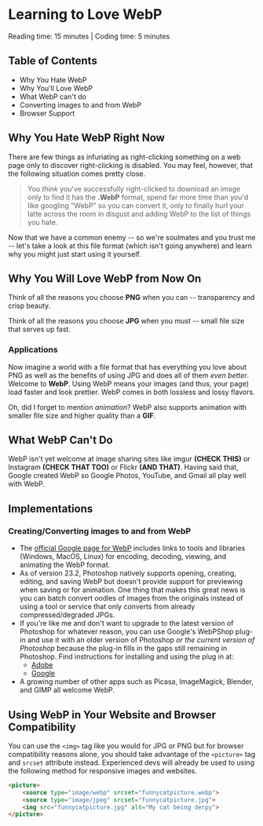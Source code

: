 # Learning to Love WebP

Reading time: 15 minutes | Coding time: 5 minutes

## Table of Contents

- Why You Hate WebP
- Why You'll Love WebP
- What WebP can't do
- Converting images to and from WebP
- Browser Support

## Why You Hate WebP Right Now

There are few things as infuriating as right-clicking something on a web page only to discover right-clicking is disabled. You may feel, however, that the following situation comes pretty close.

> You *think* you've successfully right-clicked to download an image only to find it has the **.WebP** format, spend far more time than you'd like googling "WebP" so you can convert it, only to finally hurl your latte across the room in disgust and adding WebP to the list of things you hate.

Now that we have a common enemy -- so we're soulmates and you trust me -- let's take a look at this file format (which isn't going anywhere) and learn why you might just start using it yourself.

## Why You Will Love WebP from Now On

Think of all the reasons you choose **PNG** when you can -- transparency and crisp beauty.

Think of all the reasons you choose **JPG** when you must -- small file size that serves up fast.

### Applications

Now imagine a world with a file format that has everything you love about PNG as well as the benefits of using JPG and does all of them *even better*. Welcome to **WebP**. Using WebP means your images (and thus, your page) load faster and look prettier. WebP comes in both lossless and lossy flavors.

Oh, did I forget to mention *animation*? WebP also supports animation with smaller file size and higher quality than a **GIF**.

## What WebP Can't Do

WebP isn't yet welcome at image sharing sites like imgur **(CHECK THIS)** or Instagram **(CHECK THAT TOO)** or Flickr **(AND THAT)**. Having said that, Google created WebP so Google Photos, YouTube, and Gmail all play well with WebP.

## Implementations

### Creating/Converting images to and from WebP

- The [official Google page for WebP](https://developers.google.com/speed/webp) includes links to tools and libraries (Windows, MacOS, Linux) for encoding, decoding, viewing, and animating the WebP format.
- As of version 23.2, Photoshop natively supports opening, creating, editing, and saving WebP but doesn't provide support for previewing when saving or for animation. One thing that makes this great news is you can batch convert oodles of images from the originals instead of using a tool or service that only converts from already compressed/degraded JPGs.
- If you're like me and don't want to upgrade to the latest version of Photoshop for whatever reason, you can use Google's WebPShop plug-in and use it with an older version of Photoshop *or the current version of Photoshop* because the plug-in fills in the gaps still remaining in Photoshop. Find instructions for installing and using the plug in at:
  - [Adobe](https://helpx.adobe.com/photoshop/kb/support-webp-image-format.html)
  - [Google](https://developers.google.com/speed/webp/docs/webpshop)
- A growing number of other apps such as Picasa, ImageMagick, Blender, and GIMP all welcome WebP.

## Using WebP in Your Website and Browser Compatibility

You can use the ```<img>``` tag like you would for JPG or PNG but for browser compatibility reasons alone, you should take advantage of the ```<picture>``` tag and ```srcset``` attribute instead. Experienced devs will already be used to using the following method for responsive images and websites.

```html
<picture>
    <source type="image/webp" srcset="funnycatpicture.webp">
    <source type="image/jpeg" srcset="funnycatpicture.jpg">
    <img src="funnycatpicture.jpg" alt="My cat being derpy">
</picture>
```


